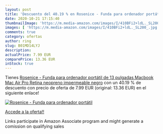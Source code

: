 ```yaml
---
layout: post
title: 'Descuento del 40.19 % en Rosenice - Funda para ordenador portátil'
date: 2020-10-21 17:15:40
thumbnailImage: 'https://m.media-amazon.com/images/I/410BFi2+ldL._SL200_.jpg'
images: [ 'https://m.media-amazon.com/images/I/410BFi2+ldL._SL200_.jpg' ]
comments: true
category: ofertas
author: ring
slug: B01MD14LYJ
description:
actualPrice: 7.99 EUR
comparePrice: 13.36 EUR
inStock: true
---
```


Tienes [Rosenice - Funda para ordenador portátil de 13 pulgadas  Macbook Mac Air Pro Retina  neopreno impermeable  negro](https://www.amazon.es/dp/B01MD14LYJ/?tag=tolees-21) con un 40.19 % de descuento con precio de oferta de 7.99 EUR (original: 13.36 EUR) en el siguiente enlace!

[![Rosenice - Funda para ordenador portátil](https://m.media-amazon.com/images/I/410BFi2+ldL._SL200_.jpg)](https://www.amazon.es/dp/B01MD14LYJ/?tag=tolees-21)

[Accede a la oferta!!](https://www.amazon.es/dp/B01MD14LYJ/?tag=tolees-21)

Links participate in Amazon Associate program and might generate a comission on qualifying sales


